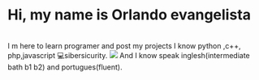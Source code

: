 <h1>Hi, my name is Orlando evangelista</h1><br>I m here to learn programer and post my projects
I know python ,c++, php,javascript
💻sibersicurity.</h1>
<img src="c.jpng">
And I know speak inglesh(intermediate bath b1 b2) and portugues(fluent).

